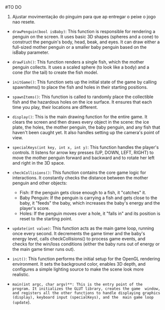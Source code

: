 #TO DO 
1. Ajustar movimentação do pinguim para que ap entregar o peixe o jogo nao resete.



  * `drawPenguin(bool isBaby)`: This function is responsible for rendering a penguin on the screen. It uses basic 3D shapes
     (spheres and a cone) to construct the penguin's body, head, beak, and eyes. It can draw either a full-sized mother penguin
     or a smaller baby penguin based on the isBaby parameter.


   * `drawFish()`: This function renders a single fish, which the mother penguin collects. It uses a scaled sphere (to look like
     a body) and a cone (for the tail) to create the fish model.


   * `initGame()`: This function sets up the initial state of the game by calling spawnItems() to place the fish and holes in
     their starting positions.

   * `spawnItems()`: This function is called to randomly place the collectible fish and the hazardous holes on the ice surface.
     It ensures that each time you play, their locations are different.


   * `display()`: This is the main drawing function for the entire game. It clears the screen and then draws every object in the
     scene: the ice plate, the holes, the mother penguin, the baby penguin, and any fish that haven't been caught yet. It also
     handles setting up the camera's point of view.


   * `specialKeys(int key, int x, int y)`: This function handles the player's controls. It listens for arrow key presses (UP,
     DOWN, LEFT, RIGHT) to move the mother penguin forward and backward and to rotate her left and right in the 3D space.


   * `checkCollisions()`: This function contains the core game logic for interactions. It constantly checks the distance between
     the mother penguin and other objects:
       * Fish: If the penguin gets close enough to a fish, it "catches" it.
       * Baby Penguin: If the penguin is carrying a fish and gets close to the baby, it "feeds" the baby, which increases the
         baby's energy and the player's score.
       * Holes: If the penguin moves over a hole, it "falls in" and its position is reset to the starting point.


   * `update(int value)`: This function acts as the main game loop, running once every second. It decrements the game timer and
     the baby's energy level, calls checkCollisions() to process game events, and checks for the win/loss conditions (either the
     baby runs out of energy or the main game timer runs out).

   * `init()`: This function performs the initial setup for the OpenGL rendering environment. It sets the background color,
     enables 3D depth, and configures a simple lighting source to make the scene look more realistic.


   * `main(int argc, char argv)**: This is the entry point of the program. It initializes the GLUT library, creates the game 
     window, and registers all the other functions to handle displaying graphics (display), keyboard input (specialKeys), and the 
     main game loop (update`).